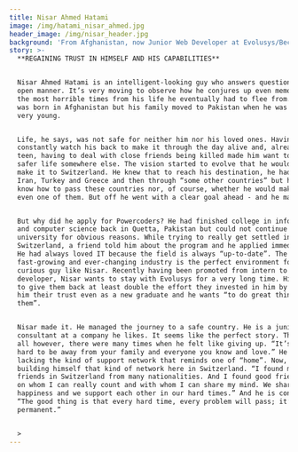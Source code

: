 ```yaml
---
title: Nisar Ahmed Hatami
image: /img/hatami_nisar_ahmed.jpg
header_image: /img/nisar_header.jpg
background: 'From Afghanistan, now Junior Web Developer at Evolusys/Bechtle. '
story: >-
  **REGAINING TRUST IN HIMSELF AND HIS CAPABILITIES**


  Nisar Ahmed Hatami is an intelligent-looking guy who answers questions in an
  open manner. It’s very moving to observe how he conjures up even memories of
  the most horrible times from his life he eventually had to flee from. Nisar
  was born in Afghanistan but his family moved to Pakistan when he was still
  very young.


  Life, he says, was not safe for neither him nor his loved ones. Having to
  constantly watch his back to make it through the day alive and, already as a
  teen, having to deal with close friends being killed made him want to seek a
  safer life somewhere else. The vision started to evolve that he would want to
  make it to Switzerland. He knew that to reach his destination, he had to pass
  Iran, Turkey and Greece and then through “some other countries” but he didn’t
  know how to pass these countries nor, of course, whether he would make it to
  even one of them. But off he went with a clear goal ahead - and he made it!


  But why did he apply for Powercoders? He had finished college in information
  and computer science back in Quetta, Pakistan but could not continue to
  university for obvious reasons. While trying to really get settled in
  Switzerland, a friend told him about the program and he applied immediately.
  He had always loved IT because the field is always “up-to-date”. The
  fast-growing and ever-changing industry is the perfect environment for such a
  curious guy like Nisar. Recently having been promoted from intern to junior
  developer, Nisar wants to stay with Evolusys for a very long time. His aim is
  to give them back at least double the effort they invested in him by offering
  him their trust even as a new graduate and he wants “to do great things for
  them”.


  Nisar made it. He managed the journey to a safe country. He is a junior
  consultant at a company he likes. It seems like the perfect story. Through it
  all however, there were many times when he felt like giving up. “It’s just so
  hard to be away from your family and everyone you know and love.” He was
  lacking the kind of support network that reminds one of “home”. Now, he is
  building himself that kind of network here in Switzerland. “I found many
  friends in Switzerland from many nationalities. And I found good friends also
  on whom I can really count and with whom I can share my mind. We share our
  happiness and we support each other in our hard times.” And he is convinced:
  “The good thing is that every hard time, every problem will pass; it’s not
  permanent.”


  >
---
```


